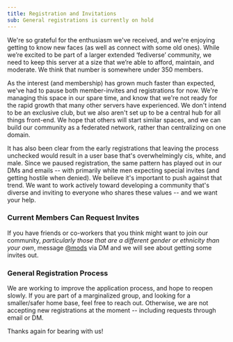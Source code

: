 ```yaml
---
title: Registration and Invitations
sub: General registrations is currently on hold
---
```


We're so grateful for the enthusiasm we've received,
and we're enjoying getting to know new faces
(as well as connect with some old ones).
While we’re excited to be part of
a larger extended ‘fediverse’ community,
we need to keep this server at a size
that we’re able to afford, maintain, and moderate.
We think that number is somewhere under 350 members.

As the interest (and membership)
has grown much faster than expected,
we've had to pause both member-invites and registrations for now.
We're managing this space in our spare time,
and know that we're not ready for the rapid growth
that many other servers have experienced.
We don't intend to be an exclusive club,
but we also aren't set up to be
a central hub for all things front-end.
We hope that others will start similar spaces,
and we can build our community as a federated network,
rather than centralizing on one domain.

It has also been clear from the early registrations
that leaving the process unchecked
would result in a user base that's overwhelmingly cis, white, and male.
Since we paused registration,
the same pattern has played out in
our DMs and emails --
with primarily white men expecting special invites
(and getting hostile when denied).
We believe it's important
to push against that trend.
We want to work actively toward developing
a community that's diverse and inviting
to everyone who shares these values --
and we want your help.

### Current Members Can Request Invites

If you have friends or co-workers
that you think might want to join our community,
_particularly those that are a different gender or ethnicity than your own_,
message [@mods](https://front-end.social/@mods) via DM
and we will see about getting some invites out.

### General Registration Process

We are working to improve the application process,
and hope to reopen slowly.
If you are part of a marginalized group,
and looking for a smaller/safer home base,
feel free to reach out.
Otherwise,
we are not accepting new registrations at the moment --
including requests through email or DM.

Thanks again for bearing with us!
